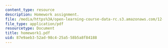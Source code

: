 ```yaml
---
content_type: resource
description: Homework assignment.
file: /media/https%3A/open-learning-course-data-rc.s3.amazonaws.com/12-820-turbulence-in-the-ocean-and-atmosphere-spring-2007/87e9aeb352ad98c425a558b5a8f84188_homework1.pdf
file_type: application/pdf
resourcetype: Document
title: homework1.pdf
uid: 87e9aeb3-52ad-98c4-25a5-58b5a8f84188
---
```

